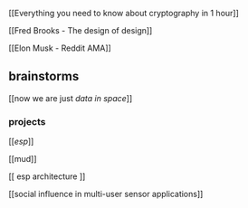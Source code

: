 [[Everything you need to know about cryptography in 1 hour]]

[[Fred Brooks - The design of design]]

[[Elon Musk - Reddit AMA]]

## brainstorms

[[now we are just *data in space*]]

### projects

[[_esp_]]

[[mud]]

[[ esp architecture ]]

[[social influence in multi-user sensor applications]]